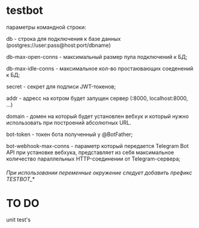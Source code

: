 # testbot

параметры командной строки:

db - строка для подключения к базе данных (postgres://user:pass@host:port/dbname)

db-max-open-conns - максимальный размер пула подключений к БД;

db-max-idle-conns - максимальное кол-во простаювающих соеденений к БД;

secret - секрет для подписи JWT-токенов;

addr - адресс на котром будет запущен сервер (:8000, localhost:8000, ...)

domain - домен на который будет установлен вебхук и который нужно использовать при построений абсолютных URL.

bot-token - токен бота полученный у @BotFather;

bot-webhook-max-conns - параметр который передается Telegram Bot API при установке вебхука, представляет из себя максимальное количество 
параллельных HTTP-соединении от Telegram-сервера;

<h6>При использовании переменные окружение следует добавить префикс TESTBOT_*</h6>

# TO DO

unit test's
